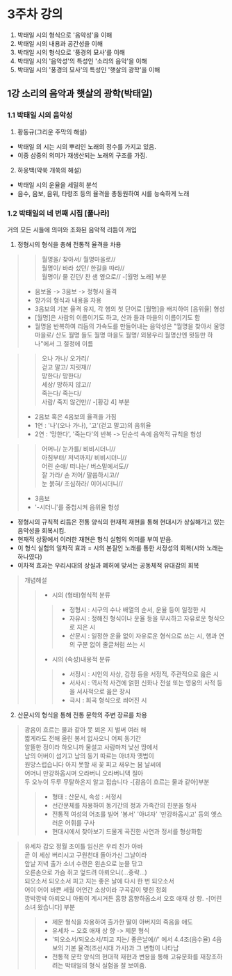 # 3주차 강의
1. 박태일 시의 형식으로 '음악성'을 이해
2. 박태일 시의 내용과 공간성을 이해
3. 박태일 시의 형식으로 '풍경의 묘사'를 이해
4. 박태일 시의 '음악성'의 특성인 '소리의 음악'을 이해
5. 박태일 시의 '풍경의 묘사'의 특성인 '햇살의 광학'을 이해

## 1강 소리의 음악과 햇살의 광학(박태일)

### 1.1 박태일 시의 음악성
1. 황동규(그리운 주막의 해설)
* 박태일 의 시는 시의 뿌리인 노래의 정수를 가지고 있음.
* 이중 삼중의 의미가 재생산되는 노래의 구조를 가짐.

2. 하응백(약쑥 개쑥의 해설)
* 박태일 시의 운율을 세밀히 분석
* 음수, 음보, 음위, 타령조 등의 율격을 총동원하여 시를 능숙하게 노래

### 1.2 박태일의 네 번째 시집 [풀나라]
거의 모든 시들에 의미와 조화된 음악적 리듬이 개입
1. 정형시의 형식을 총해 전통적 율격을 차용
>> 월명을/ 찾아서/ 월명마을로//<br>
>> 월명이/ 바라 섰던/ 한길을 따라//<br>
>> 월명이/ 물 긷던/ 찬 샘 옆으로// -[월명 노래] 부분
> * 음보율 -> 3음보 -> 정형시 율격
> * 향가의 형식과 내용을 차용
> * 3음보의 기본 율격 유지, 각 행의 첫 단어로 [월명]을 배치하여 [음위율] 형성
> * [월명]은 사람의 이름이기도 하고, 산과 들과 마을의 이름이기도 함
> * 월명을 반복하여 리듬의 가속도를 만들어내는 음악성은 "월명을 찾아서 울명마을로/ 산도 월명 들도 월명 마을도 월명/ 외봉우리 월명산엔 묏등만 하나"에서 그 절정에 이름

>> 오나 가나/ 오가리/<br>
>> 걷고 말고/ 지릿재//<br>
>> 망한다/ 망한다/<br>
>> 세상/ 망하지 않고//<br>
>> 죽는다/ 죽는다/<br>
>> 사람/ 죽지 않건만// -[황강 4] 부분<br>
> * 2음보 혹은 4음보의 율격을 가짐
> * 1연 : '나'(오나 가나), '고'(걷고 말고)의 음위율
> * 2연 : '망한다', '죽는다'의 반복 -> 단순석 속에 음악적 규칙을 형성

>> 어머니/ 눈가를/ 비비시더니//<br>
>> 아침부터/ 저녁까지/ 비비시더니//<br>
>> 어린 순애/ 떠나는/ 버스밑에서도//<br>
>> 잘 가라/ 손 저어/ 말씀하시고//<br>
>> 눈 붉혀/ 조심하라/ 이어시더니//<br>
> * 3음보
> * '-시더니'를 중첩시켜 음위율 형성

* 정형시의 규칙적 리듬은 전통 양식의 현재적 재현을 통해 현대시가 상실해가고 있는 음악성을 회복시킴.
* 현재적 상황에서 이러한 재현은 형식 실험의 의미를 부여 받음.
* 이 형식 실험의 일차적 효과 = 시의 본질인 노래를 통한 서정성의 회복(시와 노래는 하나였다)
* 이차적 효과는 우리시대의 상실과 폐허에 맞서는 공동체적 유대감의 회복

>개념해설
>>* 시의 (형태)형식적 분류
>>>* 정형시 : 시구의 수나 배열의 순서, 운율 등이 일정한 시
>>>* 자유시 : 정해진 형식이나 운율 등을 무시하고 자유로운 형식으로 지은 시
>>>* 산문시 : 일정한 운율 없이 자유로운 형식으로 쓰는 시, 행과 연의 구분 없이 줄글처럼 쓰는 시
>>* 시의 (속성)내용적 분류
>>>* 서정시 : 시인의 사상, 감정 등을 서정적, 주관적으로 읊은 시
>>>* 서사시 : 역사적 사건에 얽힌 신화나 전설 또는 영웅의 사적 등을 서사적으로 읊은 장시
>>>* 극시 : 희곡 형식으로 씌어진 시

2. 산문시의 형식을 통해 전통 문학의 주변 장르를 차용
>광음이 흐르는 물과 같아 못 뵈온 지 벌써 여러 해<br>
>짧게라도 전해 올린 봉서 없사오니 어찌 동기간<br>
>알뜰한 정이라 하오니까 물설고 사람마저 낯선 땅에서<br>
>남의 어버이 섬기고 남의 동기 따르는 아녀자 옛법이<br>
>원망스럽습니다 아지 못할 새 꽃 피고 새우는 봄 날씨에<br>
>어머니 만강하옵시며 오라버니 오라버니댁 질아<br>
>두 오누이 두루 무탈하온지 알고 접습니다 -[광음이 흐르는 물과 같아]부분<br>
>> * 형태 : 산문시, 속성 : 서정시
>> * 선간문체를 차용하여 동기간의 정과 가족간의 친분을 형사
>> * 전통적 여성의 어조를 빌어 '봉서' '아녀자' '만강하옵시고' 등의 옛스러운 어휘를 구사
>> * 현대시에서 찾아보기 드물게 곡진한 사연과 정서를 형상화함

>유세차 갑오 정월 초이틀 임신은 우리 친가 아바<br>
>곧 이 세상 버리시고 구원천대 돌아가신 그날이라<br>
>앞날 저녁 출가 소녀 수련은 왼손으로 눈믈 닦고<br>
>오른손으로 가슴 쥐고 엎드려 아뢰오니(...중략...)<br>
>되오소서 되오소서 피고 지는 좋은 날에 다시 한 번 되오소서<br>
>어이 어이 바쁜 세월 어언간 소상이라 구곡깉이 맺힌 정회<br>
>깜박깜박 아뢰오니 아룀이 계시거든 흠향 흠향하옵소서 오호 애재 상 향. -[어린 소녀 왔습니다] 부분<br>
>> * 제문 형식을 차용하여 출가한 딸이 아버지의 죽음을 애도
>> * 유세차 ~ 오호 애재 상 향 -> 제문 형식
>> * '되오소서/되오소서/피고 지는/ 좋은날에//' 에서 4.4조(음수율) 4음보의 기본 율격(조선시대 가사)과 그 변형이 나타남
>> * 전통적 문학 양식의 현대적 재현과 변용을 통해 고유문화를 재창조하려는 박태일의 형식 실험을 잘 보여줌.
